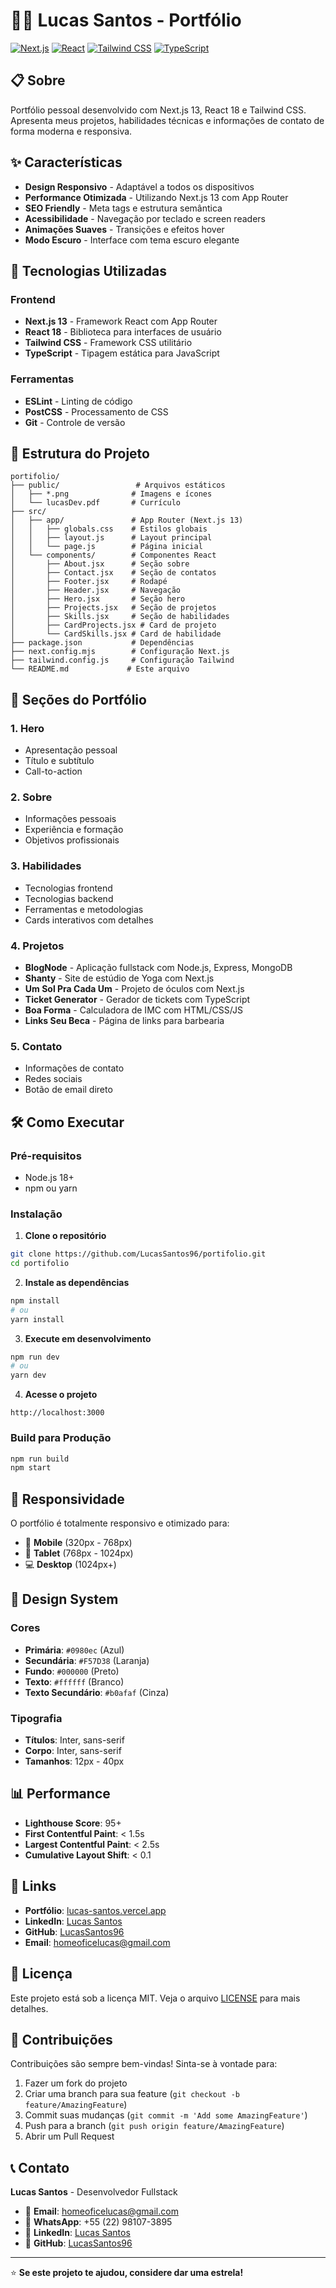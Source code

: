 # 👨‍💻 Lucas Santos - Portfólio

[![Next.js](https://img.shields.io/badge/Next.js-13-black?style=for-the-badge&logo=next.js)](https://nextjs.org/)
[![React](https://img.shields.io/badge/React-18-blue?style=for-the-badge&logo=react)](https://reactjs.org/)
[![Tailwind CSS](https://img.shields.io/badge/Tailwind_CSS-3-38B2AC?style=for-the-badge&logo=tailwind-css)](https://tailwindcss.com/)
[![TypeScript](https://img.shields.io/badge/TypeScript-5-3178C6?style=for-the-badge&logo=typescript)](https://www.typescriptlang.org/)

## 📋 Sobre

Portfólio pessoal desenvolvido com Next.js 13, React 18 e Tailwind CSS. Apresenta meus projetos, habilidades técnicas e informações de contato de forma moderna e responsiva.

## ✨ Características

- **Design Responsivo** - Adaptável a todos os dispositivos
- **Performance Otimizada** - Utilizando Next.js 13 com App Router
- **SEO Friendly** - Meta tags e estrutura semântica
- **Acessibilidade** - Navegação por teclado e screen readers
- **Animações Suaves** - Transições e efeitos hover
- **Modo Escuro** - Interface com tema escuro elegante

## 🚀 Tecnologias Utilizadas

### Frontend
- **Next.js 13** - Framework React com App Router
- **React 18** - Biblioteca para interfaces de usuário
- **Tailwind CSS** - Framework CSS utilitário
- **TypeScript** - Tipagem estática para JavaScript

### Ferramentas
- **ESLint** - Linting de código
- **PostCSS** - Processamento de CSS
- **Git** - Controle de versão

## 📁 Estrutura do Projeto

```
portifolio/
├── public/                 # Arquivos estáticos
│   ├── *.png              # Imagens e ícones
│   └── lucasDev.pdf       # Currículo
├── src/
│   ├── app/               # App Router (Next.js 13)
│   │   ├── globals.css    # Estilos globais
│   │   ├── layout.js      # Layout principal
│   │   └── page.js        # Página inicial
│   └── components/        # Componentes React
│       ├── About.jsx      # Seção sobre
│       ├── Contact.jsx    # Seção de contatos
│       ├── Footer.jsx     # Rodapé
│       ├── Header.jsx     # Navegação
│       ├── Hero.jsx       # Seção hero
│       ├── Projects.jsx   # Seção de projetos
│       ├── Skills.jsx     # Seção de habilidades
│       ├── CardProjects.jsx # Card de projeto
│       └── CardSkills.jsx # Card de habilidade
├── package.json           # Dependências
├── next.config.mjs        # Configuração Next.js
├── tailwind.config.js     # Configuração Tailwind
└── README.md             # Este arquivo
```

## 🎯 Seções do Portfólio

### 1. **Hero** 
- Apresentação pessoal
- Título e subtítulo
- Call-to-action

### 2. **Sobre**
- Informações pessoais
- Experiência e formação
- Objetivos profissionais

### 3. **Habilidades**
- Tecnologias frontend
- Tecnologias backend
- Ferramentas e metodologias
- Cards interativos com detalhes

### 4. **Projetos**
- **BlogNode** - Aplicação fullstack com Node.js, Express, MongoDB
- **Shanty** - Site de estúdio de Yoga com Next.js
- **Um Sol Pra Cada Um** - Projeto de óculos com Next.js
- **Ticket Generator** - Gerador de tickets com TypeScript
- **Boa Forma** - Calculadora de IMC com HTML/CSS/JS
- **Links Seu Beca** - Página de links para barbearia

### 5. **Contato**
- Informações de contato
- Redes sociais
- Botão de email direto

## 🛠️ Como Executar

### Pré-requisitos
- Node.js 18+ 
- npm ou yarn

### Instalação

1. **Clone o repositório**
```bash
git clone https://github.com/LucasSantos96/portifolio.git
cd portifolio
```

2. **Instale as dependências**
```bash
npm install
# ou
yarn install
```

3. **Execute em desenvolvimento**
```bash
npm run dev
# ou
yarn dev
```

4. **Acesse o projeto**
```
http://localhost:3000
```

### Build para Produção

```bash
npm run build
npm start
```

## 📱 Responsividade

O portfólio é totalmente responsivo e otimizado para:

- 📱 **Mobile** (320px - 768px)
- 📱 **Tablet** (768px - 1024px)  
- 💻 **Desktop** (1024px+)

## 🎨 Design System

### Cores
- **Primária**: `#0980ec` (Azul)
- **Secundária**: `#F57D38` (Laranja)
- **Fundo**: `#000000` (Preto)
- **Texto**: `#ffffff` (Branco)
- **Texto Secundário**: `#b0afaf` (Cinza)

### Tipografia
- **Títulos**: Inter, sans-serif
- **Corpo**: Inter, sans-serif
- **Tamanhos**: 12px - 40px

## 📊 Performance

- **Lighthouse Score**: 95+
- **First Contentful Paint**: < 1.5s
- **Largest Contentful Paint**: < 2.5s
- **Cumulative Layout Shift**: < 0.1

## 🔗 Links

- **Portfólio**: [lucas-santos.vercel.app](https://lucas-santos.vercel.app)
- **LinkedIn**: [Lucas Santos](https://www.linkedin.com/in/lucas-santos-de-oliveira-874497325/)
- **GitHub**: [LucasSantos96](https://github.com/LucasSantos96)
- **Email**: homeoficelucas@gmail.com

## 📄 Licença

Este projeto está sob a licença MIT. Veja o arquivo [LICENSE](LICENSE) para mais detalhes.

## 🤝 Contribuições

Contribuições são sempre bem-vindas! Sinta-se à vontade para:

1. Fazer um fork do projeto
2. Criar uma branch para sua feature (`git checkout -b feature/AmazingFeature`)
3. Commit suas mudanças (`git commit -m 'Add some AmazingFeature'`)
4. Push para a branch (`git push origin feature/AmazingFeature`)
5. Abrir um Pull Request

## 📞 Contato

**Lucas Santos** - Desenvolvedor Fullstack

- 📧 **Email**: homeoficelucas@gmail.com
- 📱 **WhatsApp**: +55 (22) 98107-3895
- 💼 **LinkedIn**: [Lucas Santos](https://www.linkedin.com/in/lucas-santos-de-oliveira-874497325/)
- 🐙 **GitHub**: [LucasSantos96](https://github.com/LucasSantos96)

---

⭐ **Se este projeto te ajudou, considere dar uma estrela!**

